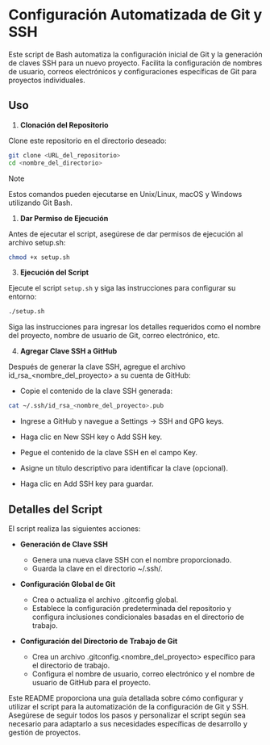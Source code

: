 # Configuración Automatizada de Git y SSH
Este script de Bash automatiza la configuración inicial de Git y la generación de claves SSH para un nuevo proyecto. Facilita la configuración de nombres de usuario, correos electrónicos y configuraciones específicas de Git para proyectos individuales.

## Uso
1. **Clonación del Repositorio**

Clone este repositorio en el directorio deseado:

```bash
git clone <URL_del_repositorio>
cd <nombre_del_directorio>
```

> [!NOTE]   
> Estos comandos pueden ejecutarse en Unix/Linux, macOS y Windows utilizando Git Bash.


1. **Dar Permiso de Ejecución**

Antes de ejecutar el script, asegúrese de dar permisos de ejecución al archivo setup.sh:

```bash
chmod +x setup.sh
```
3. **Ejecución del Script**

Ejecute el script `setup.sh` y siga las instrucciones para configurar su entorno:

```bash
./setup.sh
```
Siga las instrucciones para ingresar los detalles requeridos como el nombre del proyecto, nombre de usuario de Git, correo electrónico, etc.

4. **Agregar Clave SSH a GitHub**

Después de generar la clave SSH, agregue el archivo id_rsa_<nombre_del_proyecto> a su cuenta de GitHub:

- Copie el contenido de la clave SSH generada:

```bash
cat ~/.ssh/id_rsa_<nombre_del_proyecto>.pub
```
- Ingrese a GitHub y navegue a Settings -> SSH and GPG keys.

- Haga clic en New SSH key o Add SSH key.

- Pegue el contenido de la clave SSH en el campo Key.

- Asigne un título descriptivo para identificar la clave (opcional).

- Haga clic en Add SSH key para guardar.

## Detalles del Script
El script realiza las siguientes acciones:

- **Generación de Clave SSH**

    - Genera una nueva clave SSH con el nombre proporcionado.
    - Guarda la clave en el directorio ~/.ssh/.
- **Configuración Global de Git**

    - Crea o actualiza el archivo .gitconfig global.
    - Establece la configuración predeterminada del repositorio y configura inclusiones condicionales basadas en el directorio de trabajo.
- **Configuración del Directorio de Trabajo de Git**

    - Crea un archivo .gitconfig.<nombre_del_proyecto> específico para el directorio de trabajo.
    - Configura el nombre de usuario, correo electrónico y el nombre de usuario de GitHub para el proyecto.
  
Este README proporciona una guía detallada sobre cómo configurar y utilizar el script para la automatización de la configuración de Git y SSH. Asegúrese de seguir todos los pasos y personalizar el script según sea necesario para adaptarlo a sus necesidades específicas de desarrollo y gestión de proyectos.








